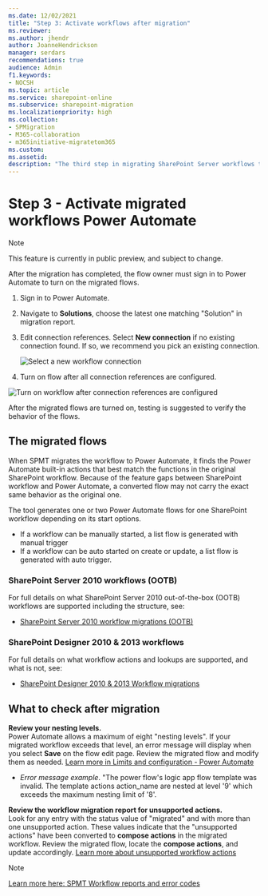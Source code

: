 ```yaml
---
ms.date: 12/02/2021
title: "Step 3: Activate workflows after migration"
ms.reviewer:
ms.author: jhendr
author: JoanneHendrickson
manager: serdars
recommendations: true
audience: Admin
f1.keywords:
- NOCSH
ms.topic: article
ms.service: sharepoint-online
ms.subservice: sharepoint-migration
ms.localizationpriority: high
ms.collection:
- SPMigration
- M365-collaboration
- m365initiative-migratetom365
ms.custom:
ms.assetid:
description: "The third step in migrating SharePoint Server workflows to Microsoft 365, activating the migrating flows."
---
```


# Step 3 - Activate migrated workflows Power Automate

> [!NOTE]
> This feature is currently in public preview, and subject to change.

After the migration has completed, the flow owner must sign in to Power Automate to turn on the migrated flows.

1. Sign in to Power Automate.
2. Navigate to **Solutions**, choose the latest one matching "Solution" in migration report.
3. Edit connection references. Select **New connection** if no existing connection found. If so, we recommend you pick an existing connection.

   ![Select a new workflow connection](media/spmt-workflow-automate-connection.png)

4. Turn on flow after all connection references are configured.

![Turn on workflow after connection references are configured](media/spmt-workflow-turn-on-flow-after-connection.png)

After the migrated flows are turned on, testing is suggested to verify the behavior of the flows.

## The migrated flows

When SPMT migrates the workflow to Power Automate, it finds the Power Automate built-in actions that best match the functions in the original SharePoint workflow. Because of the feature gaps between SharePoint workflow and Power Automate, a converted flow may not carry the exact same behavior as the original one.

The tool generates one or two Power Automate flows for one SharePoint workflow depending on its start options.

- If a workflow can be manually started, a list flow is generated with manual trigger
- If a workflow can be auto started on create or update, a list flow is generated with auto trigger.

###  SharePoint Server 2010 workflows (OOTB)

For full details on what SharePoint Server 2010 out-of-the-box (OOTB) workflows are supported including the structure, see:

- [SharePoint Server 2010 workflow migrations (OOTB)](spmt-workflow-migrated-flows.md) 

###  SharePoint Designer 2010 & 2013 workflows

For full details on what workflow actions and lookups are supported, and what is not, see:

- [SharePoint Designer 2010 & 2013 Workflow migrations](spmt-workflow-migration-spd.md)

## What to check after migration

**Review your nesting levels.** </br>Power Automate allows a maximum of eight "nesting levels". If your migrated workflow exceeds that level, an error message will display when you select **Save** on the flow edit page. Review the migrated flow and modify them as needed. [Learn more in Limits and configuration - Power Automate](/power-automate/limits-and-config#flow-definition-limits)

- *Error message example*. "The power flow's logic app flow template was invalid. The template actions action_name are nested at level '9' which exceeds the maximum nesting limit of '8'.

**Review the workflow migration report for unsupported actions.** </br>Look for any entry with the status value of "migrated" and with more than one unsupported action. These values indicate that the "unsupported actions" have been converted to **compose actions** in the migrated workflow. Review the migrated flow, locate the **compose actions**, and update accordingly. [Learn more about unsupported workflow actions](/sharepointmigration/spmt-workflow-migration-spd#designer-workflow-actions-not-migrated)

>[!Note]
>[Learn more here: SPMT Workflow reports and error codes](spmt-workflow-report-and-error-codes.md)